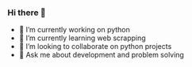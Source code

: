 ### Hi there 👋

- 🔭 I’m currently working on python
- 🌱 I’m currently learning web scrapping
- 👯 I’m looking to collaborate on python projects
- 💬 Ask me about development and problem solving

